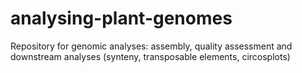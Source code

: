 # analysing-plant-genomes
Repository for genomic analyses: assembly, quality assessment and downstream analyses (synteny, transposable elements, circosplots)
